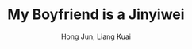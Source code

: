 --- 
slug: "my-boyfriend-is-a-jinyiwei"
title: "My Boyfriend is a Jinyiwei"
publishdate: "2018-12-25"
src: "https://365manga.net/manga/my-boyfriend-is-a-jinyiwei"
author: "Hong Jun, Liang Kuai"
image: "https://data.365manga.net/images/thumbnails/32666-my-boyfriend-is-a-jinyiwei.jpg"
tags: ["Drama","Historical","Romance","Shoujo","Shoujo ai","Tragedy"]
chapters: ["Chapter 110: Pretending To Sleep (vol.2 Ch.10) ","Chapter 109: You Sleep"," I Kiss! (vol.2 Ch.9) ","Chapter 108: Forgetting And Remembering (vol.2 Ch.8) ","Chapter 107: Headache Heartache (vo.2 Ch.7) ","Chapter 106: Becoming His Servant (vol.2 Ch.6) ","Chapter 105: Strange Backpack (vol.2 Ch.5) ","Chapter 104: For Her (vol.2 Ch.4) ","Chapter 103: To See You Again (vol.2 Ch.3) ","Chapter 102: Did The Prince Send You? (vol.2 Ch.2) ","Chapter 101: It's The Same But Something Is Different (vol.2 Ch.1) ","Chapter 100: Extra (3) - Infatuation ","Chapter 99: Extra (2) - Agreement ","Chapter 98: Extra (1) - Meeting In Europe ","Chapter 97: I'm Begging You Don't Leave Me ","Chapter 96: Protect You Until The End ","Chapter 95: At The End Of Her Rope ","Chapter 94: Vengeance ","Chapter 93: Going Home ","Chapter 92: Perseverance ","Chapter 91: Lianlian"," I'm Sorry! ","Chapter 90: In My Dream You're Covered In Blood ","Chapter 89: Lianlian's Secret ","Chapter 88: Can't Hide The Scar ","Chapter 87: We're Sharing A Room?! ","Chapter 86: You Like Him? ","Chapter 85: Why Are Your Ears So Red? ","Chapter 84: L'il Ol' Me Wants To Sleep On Your Chest Tonight! ","Chapter 83: Lianlian's Crying! ","Chapter 82: Reunion ","Chapter 81: Wait For Me To Come Get You ","Chapter 80: I Can't Let You Leave Again ","Chapter 79: Do You Know How Much I Suffered? ","Chapter 78: You Don't Say Good-bye ","Chapter 77: She Likes Him... ","Chapter 76 ","Chapter 75 ","Chapter 74 ","Chapter 73 ","Chapter 72 ","Chapter 71 ","Chapter 70 ","Chapter 69 ","Chapter 68: Who Dares Touch My Woman? ","Chapter 67 ","Chapter 66 ","Chapter 65 ","Chapter 64 ","Chapter 63 ","Chapter 62 ","Chapter 61 ","Chapter 60 ","Chapter 59 ","Chapter 58 ","Chapter 57 ","Chapter 56 ","Chapter 55 ","Chapter 54 ","Chapter 53 ","Chapter 52: Do You Really Want To Be With Me? ","Chapter 51: Marriage ","Chapter 50: That Person Is Strange ","Chapter 49: She Is Mine ","Chapter 48: False Chance Encounter ","Chapter 48.5: Side Story - We Should Get Married This Year ","Chapter 47: You Never Look Back At Me ","Chapter 46: Chance Meeting With The Prince ","Chapter 045.5: Side Story - We Should Get Married This Year ","Chapter 045: Is It So Hard To Just Say You Like Me? ","Chapter 044: Using A Child To Do Harm ","Chapter 043: Mustn't Reveal What Was Seen ","Chapter 042: Dangerous Atmosphere ","Chapter 041: He Is My Beloved ","Chapter 040: Lianlian Takes The Initative ","Chapter 039: Remedy ","Chapter 038: As Long As I Can See You Again ","Chapter 037: Daydream ","Chapter 036: A Jealous And Unyielding Man ","Chapter 35 ","Chapter 34 ","Chapter 33: The Brat Falls On Lianlian ","Chapter 32: I"," Yuchi Lianfo Behaved Worse Than A Beast ","Chapter 31: Lip Biting ","Chapter 30: Reverse Seduction ","Chapter 29: How Could I Do That To Her ","Chapter 28: Have I Been Discovered?! ","Chapter 27: Moving To His House ","Chapter 26: Testing The Situation ","Chapter 25: Are You Who I Think You Are? ","Chapter 24: Resuscitation ","Chapter 23: Reunion ","Chapter 22: A 'female Assassin' Escapes ","Chapter 21: Passing Through Time ","Chapter 20: You Can't Say Good-bye ","Chapter 19: Having Fun Playing Dumb? ","Chapter 18: Don't Leave Me ","Chapter 17: Do You Really Want To Leave? ","Chapter 16: Lianlian Gives A Present ","Chapter 15: Lianlian Models To Buy Gujiu A Cellphone ","Chapter 14: The Little Girl Is The Condition! ","Chapter 13 ","Chapter 12 ","Chapter 11 ","Chapter 10 ","Chapter 9 ","Chapter 8 ","Chapter 7 ","Chapter 6 ","Chapter 5 ","Chapter 4 ","Chapter 3 ","Chapter 2 ","Chapter 1"]
chapterlinks: ["https://365manga.net/my-boyfriend-is-a-jinyiwei/chapter-110.html","https://365manga.net/my-boyfriend-is-a-jinyiwei/chapter-109.html","https://365manga.net/my-boyfriend-is-a-jinyiwei/chapter-108.html","https://365manga.net/my-boyfriend-is-a-jinyiwei/chapter-107.html","https://365manga.net/my-boyfriend-is-a-jinyiwei/chapter-106.html","https://365manga.net/my-boyfriend-is-a-jinyiwei/chapter-105.html","https://365manga.net/my-boyfriend-is-a-jinyiwei/chapter-104.html","https://365manga.net/my-boyfriend-is-a-jinyiwei/chapter-103.html","https://365manga.net/my-boyfriend-is-a-jinyiwei/chapter-102.html","https://365manga.net/my-boyfriend-is-a-jinyiwei/chapter-101.html","https://365manga.net/my-boyfriend-is-a-jinyiwei/chapter-100.html","https://365manga.net/my-boyfriend-is-a-jinyiwei/chapter-99.html","https://365manga.net/my-boyfriend-is-a-jinyiwei/chapter-98.html","https://365manga.net/my-boyfriend-is-a-jinyiwei/chapter-97.html","https://365manga.net/my-boyfriend-is-a-jinyiwei/chapter-96.html","https://365manga.net/my-boyfriend-is-a-jinyiwei/chapter-95.html","https://365manga.net/my-boyfriend-is-a-jinyiwei/chapter-94.html","https://365manga.net/my-boyfriend-is-a-jinyiwei/chapter-93.html","https://365manga.net/my-boyfriend-is-a-jinyiwei/chapter-92.html","https://365manga.net/my-boyfriend-is-a-jinyiwei/chapter-91.html","https://365manga.net/my-boyfriend-is-a-jinyiwei/chapter-90.html","https://365manga.net/my-boyfriend-is-a-jinyiwei/chapter-89.html","https://365manga.net/my-boyfriend-is-a-jinyiwei/chapter-88.html","https://365manga.net/my-boyfriend-is-a-jinyiwei/chapter-87.html","https://365manga.net/my-boyfriend-is-a-jinyiwei/chapter-86.html","https://365manga.net/my-boyfriend-is-a-jinyiwei/chapter-85.html","https://365manga.net/my-boyfriend-is-a-jinyiwei/chapter-84.html","https://365manga.net/my-boyfriend-is-a-jinyiwei/chapter-83.html","https://365manga.net/my-boyfriend-is-a-jinyiwei/chapter-82.html","https://365manga.net/my-boyfriend-is-a-jinyiwei/chapter-81.html","https://365manga.net/my-boyfriend-is-a-jinyiwei/chapter-80.html","https://365manga.net/my-boyfriend-is-a-jinyiwei/chapter-79.html","https://365manga.net/my-boyfriend-is-a-jinyiwei/chapter-78.html","https://365manga.net/my-boyfriend-is-a-jinyiwei/chapter-77.html","https://365manga.net/my-boyfriend-is-a-jinyiwei/chapter-76.html","https://365manga.net/my-boyfriend-is-a-jinyiwei/chapter-75.html","https://365manga.net/my-boyfriend-is-a-jinyiwei/chapter-74.html","https://365manga.net/my-boyfriend-is-a-jinyiwei/chapter-73.html","https://365manga.net/my-boyfriend-is-a-jinyiwei/chapter-72.html","https://365manga.net/my-boyfriend-is-a-jinyiwei/chapter-71.html","https://365manga.net/my-boyfriend-is-a-jinyiwei/chapter-70.html","https://365manga.net/my-boyfriend-is-a-jinyiwei/chapter-69.html","https://365manga.net/my-boyfriend-is-a-jinyiwei/chapter-68.html","https://365manga.net/my-boyfriend-is-a-jinyiwei/chapter-67.html","https://365manga.net/my-boyfriend-is-a-jinyiwei/chapter-66.html","https://365manga.net/my-boyfriend-is-a-jinyiwei/chapter-65.html","https://365manga.net/my-boyfriend-is-a-jinyiwei/chapter-64.html","https://365manga.net/my-boyfriend-is-a-jinyiwei/chapter-63.html","https://365manga.net/my-boyfriend-is-a-jinyiwei/chapter-62.html","https://365manga.net/my-boyfriend-is-a-jinyiwei/chapter-61.html","https://365manga.net/my-boyfriend-is-a-jinyiwei/chapter-60.html","https://365manga.net/my-boyfriend-is-a-jinyiwei/chapter-59.html","https://365manga.net/my-boyfriend-is-a-jinyiwei/chapter-58.html","https://365manga.net/my-boyfriend-is-a-jinyiwei/chapter-57.html","https://365manga.net/my-boyfriend-is-a-jinyiwei/chapter-56.html","https://365manga.net/my-boyfriend-is-a-jinyiwei/chapter-55.html","https://365manga.net/my-boyfriend-is-a-jinyiwei/chapter-54.html","https://365manga.net/my-boyfriend-is-a-jinyiwei/chapter-53.html","https://365manga.net/my-boyfriend-is-a-jinyiwei/chapter-52.html","https://365manga.net/my-boyfriend-is-a-jinyiwei/chapter-51.html","https://365manga.net/my-boyfriend-is-a-jinyiwei/chapter-50.html","https://365manga.net/my-boyfriend-is-a-jinyiwei/chapter-49.html","https://365manga.net/my-boyfriend-is-a-jinyiwei/chapter-48.html","https://365manga.net/my-boyfriend-is-a-jinyiwei/chapter-48-5.html","https://365manga.net/my-boyfriend-is-a-jinyiwei/chapter-47.html","https://365manga.net/my-boyfriend-is-a-jinyiwei/chapter-46.html","https://365manga.net/my-boyfriend-is-a-jinyiwei/chapter-045-5.html","https://365manga.net/my-boyfriend-is-a-jinyiwei/chapter-045.html","https://365manga.net/my-boyfriend-is-a-jinyiwei/chapter-044.html","https://365manga.net/my-boyfriend-is-a-jinyiwei/chapter-043.html","https://365manga.net/my-boyfriend-is-a-jinyiwei/chapter-042.html","https://365manga.net/my-boyfriend-is-a-jinyiwei/chapter-041.html","https://365manga.net/my-boyfriend-is-a-jinyiwei/chapter-040.html","https://365manga.net/my-boyfriend-is-a-jinyiwei/chapter-039.html","https://365manga.net/my-boyfriend-is-a-jinyiwei/chapter-038.html","https://365manga.net/my-boyfriend-is-a-jinyiwei/chapter-037.html","https://365manga.net/my-boyfriend-is-a-jinyiwei/chapter-036.html","https://365manga.net/my-boyfriend-is-a-jinyiwei/chapter-35.html","https://365manga.net/my-boyfriend-is-a-jinyiwei/chapter-34.html","https://365manga.net/my-boyfriend-is-a-jinyiwei/chapter-33.html","https://365manga.net/my-boyfriend-is-a-jinyiwei/chapter-32.html","https://365manga.net/my-boyfriend-is-a-jinyiwei/chapter-31.html","https://365manga.net/my-boyfriend-is-a-jinyiwei/chapter-30.html","https://365manga.net/my-boyfriend-is-a-jinyiwei/chapter-29.html","https://365manga.net/my-boyfriend-is-a-jinyiwei/chapter-28.html","https://365manga.net/my-boyfriend-is-a-jinyiwei/chapter-27.html","https://365manga.net/my-boyfriend-is-a-jinyiwei/chapter-26.html","https://365manga.net/my-boyfriend-is-a-jinyiwei/chapter-25.html","https://365manga.net/my-boyfriend-is-a-jinyiwei/chapter-24.html","https://365manga.net/my-boyfriend-is-a-jinyiwei/chapter-23.html","https://365manga.net/my-boyfriend-is-a-jinyiwei/chapter-22.html","https://365manga.net/my-boyfriend-is-a-jinyiwei/chapter-21.html","https://365manga.net/my-boyfriend-is-a-jinyiwei/chapter-20.html","https://365manga.net/my-boyfriend-is-a-jinyiwei/chapter-19.html","https://365manga.net/my-boyfriend-is-a-jinyiwei/chapter-18.html","https://365manga.net/my-boyfriend-is-a-jinyiwei/chapter-17.html","https://365manga.net/my-boyfriend-is-a-jinyiwei/chapter-16.html","https://365manga.net/my-boyfriend-is-a-jinyiwei/chapter-15.html","https://365manga.net/my-boyfriend-is-a-jinyiwei/chapter-14.html","https://365manga.net/my-boyfriend-is-a-jinyiwei/chapter-13.html","https://365manga.net/my-boyfriend-is-a-jinyiwei/chapter-12.html","https://365manga.net/my-boyfriend-is-a-jinyiwei/chapter-11.html","https://365manga.net/my-boyfriend-is-a-jinyiwei/chapter-10.html","https://365manga.net/my-boyfriend-is-a-jinyiwei/chapter-9.html","https://365manga.net/my-boyfriend-is-a-jinyiwei/chapter-8.html","https://365manga.net/my-boyfriend-is-a-jinyiwei/chapter-7.html","https://365manga.net/my-boyfriend-is-a-jinyiwei/chapter-6.html","https://365manga.net/my-boyfriend-is-a-jinyiwei/chapter-5.html","https://365manga.net/my-boyfriend-is-a-jinyiwei/chapter-4.html","https://365manga.net/my-boyfriend-is-a-jinyiwei/chapter-3.html","https://365manga.net/my-boyfriend-is-a-jinyiwei/chapter-2.html","https://365manga.net/my-boyfriend-is-a-jinyiwei/chapter-1.html"]
description: "In a modern-day loli's home, a super handsome ancient Jinyiwei falls from the sky! Without parental care, the loli takes him as her closest person and even wants to become his bride?! Though he appears tsundere, cold, and picky on the surface, he finds it harder and harder to let go of her..."
---